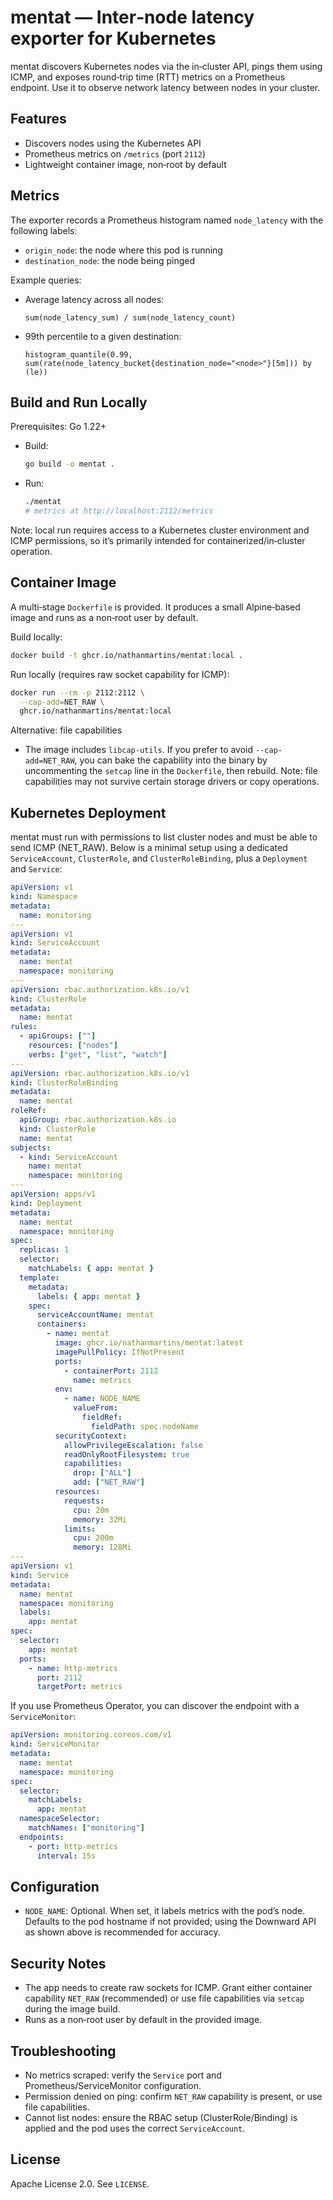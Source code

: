 # mentat — Inter‑node latency exporter for Kubernetes

mentat discovers Kubernetes nodes via the in‑cluster API, pings them using ICMP, and exposes round‑trip time (RTT) metrics on a Prometheus endpoint. Use it to observe network latency between nodes in your cluster.

## Features
- Discovers nodes using the Kubernetes API
- Prometheus metrics on `/metrics` (port `2112`)
- Lightweight container image, non‑root by default

## Metrics
The exporter records a Prometheus histogram named `node_latency` with the following labels:
- `origin_node`: the node where this pod is running
- `destination_node`: the node being pinged

Example queries:
- Average latency across all nodes:
  ```promql
  sum(node_latency_sum) / sum(node_latency_count)
  ```
- 99th percentile to a given destination:
  ```promql
  histogram_quantile(0.99, sum(rate(node_latency_bucket{destination_node="<node>"}[5m])) by (le))
  ```

## Build and Run Locally
Prerequisites: Go 1.22+

- Build:
  ```bash
  go build -o mentat .
  ```
- Run:
  ```bash
  ./mentat
  # metrics at http://localhost:2112/metrics
  ```

Note: local run requires access to a Kubernetes cluster environment and ICMP permissions, so it’s primarily intended for containerized/in‑cluster operation.

## Container Image
A multi‑stage `Dockerfile` is provided. It produces a small Alpine‑based image and runs as a non‑root user by default.

Build locally:
```bash
docker build -t ghcr.io/nathanmartins/mentat:local .
```

Run locally (requires raw socket capability for ICMP):
```bash
docker run --rm -p 2112:2112 \
  --cap-add=NET_RAW \
  ghcr.io/nathanmartins/mentat:local
```

Alternative: file capabilities
- The image includes `libcap-utils`. If you prefer to avoid `--cap-add=NET_RAW`, you can bake the capability into the binary by uncommenting the `setcap` line in the `Dockerfile`, then rebuild. Note: file capabilities may not survive certain storage drivers or copy operations.

## Kubernetes Deployment
mentat must run with permissions to list cluster nodes and must be able to send ICMP (NET_RAW). Below is a minimal setup using a dedicated `ServiceAccount`, `ClusterRole`, and `ClusterRoleBinding`, plus a `Deployment` and `Service`:

```yaml
apiVersion: v1
kind: Namespace
metadata:
  name: monitoring
---
apiVersion: v1
kind: ServiceAccount
metadata:
  name: mentat
  namespace: monitoring
---
apiVersion: rbac.authorization.k8s.io/v1
kind: ClusterRole
metadata:
  name: mentat
rules:
  - apiGroups: [""]
    resources: ["nodes"]
    verbs: ["get", "list", "watch"]
---
apiVersion: rbac.authorization.k8s.io/v1
kind: ClusterRoleBinding
metadata:
  name: mentat
roleRef:
  apiGroup: rbac.authorization.k8s.io
  kind: ClusterRole
  name: mentat
subjects:
  - kind: ServiceAccount
    name: mentat
    namespace: monitoring
---
apiVersion: apps/v1
kind: Deployment
metadata:
  name: mentat
  namespace: monitoring
spec:
  replicas: 1
  selector:
    matchLabels: { app: mentat }
  template:
    metadata:
      labels: { app: mentat }
    spec:
      serviceAccountName: mentat
      containers:
        - name: mentat
          image: ghcr.io/nathanmartins/mentat:latest
          imagePullPolicy: IfNotPresent
          ports:
            - containerPort: 2112
              name: metrics
          env:
            - name: NODE_NAME
              valueFrom:
                fieldRef:
                  fieldPath: spec.nodeName
          securityContext:
            allowPrivilegeEscalation: false
            readOnlyRootFilesystem: true
            capabilities:
              drop: ["ALL"]
              add: ["NET_RAW"]
          resources:
            requests:
              cpu: 20m
              memory: 32Mi
            limits:
              cpu: 200m
              memory: 128Mi
---
apiVersion: v1
kind: Service
metadata:
  name: mentat
  namespace: monitoring
  labels:
    app: mentat
spec:
  selector:
    app: mentat
  ports:
    - name: http-metrics
      port: 2112
      targetPort: metrics
```

If you use Prometheus Operator, you can discover the endpoint with a `ServiceMonitor`:
```yaml
apiVersion: monitoring.coreos.com/v1
kind: ServiceMonitor
metadata:
  name: mentat
  namespace: monitoring
spec:
  selector:
    matchLabels:
      app: mentat
  namespaceSelector:
    matchNames: ["monitoring"]
  endpoints:
    - port: http-metrics
      interval: 15s
```

## Configuration
- `NODE_NAME`: Optional. When set, it labels metrics with the pod’s node. Defaults to the pod hostname if not provided; using the Downward API as shown above is recommended for accuracy.

## Security Notes
- The app needs to create raw sockets for ICMP. Grant either container capability `NET_RAW` (recommended) or use file capabilities via `setcap` during the image build.
- Runs as a non‑root user by default in the provided image.

## Troubleshooting
- No metrics scraped: verify the `Service` port and Prometheus/ServiceMonitor configuration.
- Permission denied on ping: confirm `NET_RAW` capability is present, or use file capabilities.
- Cannot list nodes: ensure the RBAC setup (ClusterRole/Binding) is applied and the pod uses the correct `ServiceAccount`.

## License
Apache License 2.0. See `LICENSE`.

